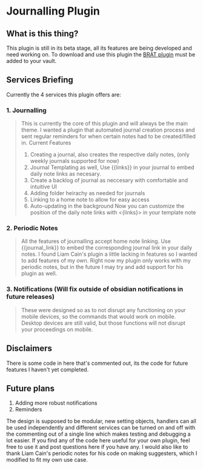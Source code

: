 # Journalling Plugin

## What is this thing?
This plugin is still in its beta stage, all its features are being developed and need working on. 
To download and use this plugin the [BRAT plugin](https://github.com/TfTHacker/obsidian42-brat) must be added to your vault.

## Services Briefing
Currently the 4 services this plugin offers are: 

### 1. Journalling
> This is currently the core of this plugin and will always be the main theme. I wanted a plugin that automated journal creation process and sent regular reminders for when certain notes had to be created/filled in.
> Current Features 
> 1. Creating a journal, also creates the respective daily notes, (only weekly journals supported for now)
> 2. Journal Templating as well, Use {{links}} in your journal to embed daily note links as necesary.
> 3. Create a backlog of journal as neccesary with comfortable and intuitive UI
> 4. Adding folder heirachy as needed for journals
> 5. Linking to a home note to allow for easy access
> 6. Auto-updating in the background
> Now you can customize the position of the daily note links with <{links}> in your template note

### 2. Periodic Notes
> All the features of journalling accept home note linking. Use {{journal_link}} to embed the corresponding journal link in your daily notes.
> I found Liam Cain's plugin a little lacking in features so I wanted to add features of my own. Right now my plugin only works with my periodic notes, but in the future I may try and add support for his plugin as well. 

### 3. Notifications (Will fix outside of obsidian notifications in future releases)
> These were designed so as to not disrupt any functioning on your mobile devices, so the commands that would work on mobile. Desktop devices are still valid, but those functions will not disrupt your proceedings on mobile.

## Disclaimers
There is some code in here that's commented out, its the code for future features I haven't yet completed.

## Future plans
1. Adding more robust notifications
2. Reminders

The design is supposed to be modular, new setting objects, handlers can all be used independently and different services can be turned on and off with the commenting out of a single line which makes testing and debugging a lot easier. If you find any of the code here useful for your own plugin, feel free to use it and post questions here if you have any. I would also like to thank Liam Cain's periodic notes for his code on making suggesters, which I modified to fit my own use case. 

